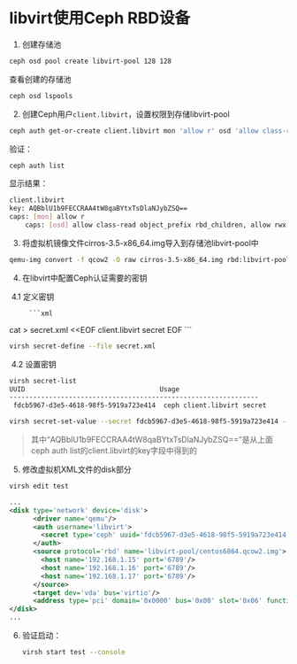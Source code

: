 # libvirt使用Ceph RBD设备

1. 创建存储池

```bash
ceph osd pool create libvirt-pool 128 128
```

查看创建的存储池

```bash
ceph osd lspools
```

2. 创建Ceph用户```client.libvirt```，设置权限到存储libvirt-pool

```bash
ceph auth get-or-create client.libvirt mon 'allow r' osd 'allow class-read object_prefix rbd_children, allow rwx pool=libvirt-pool'
```

验证：

```bash
ceph auth list
```

显示结果：

```bash
client.libvirt
key: AQBblU1b9FECCRAA4tW8qaBYtxTsDlaNJybZSQ==
caps: [mon] allow r
    caps: [osd] allow class-read object_prefix rbd_children, allow rwx pool=libvirt-pool
```

3. 将虚拟机镜像文件cirros-3.5-x86_64.img导入到存储池libvirt-pool中

```bash
qemu-img convert -f qcow2 -O raw cirros-3.5-x86_64.img rbd:libvirt-pool/cirros3.5.img
```

4. 在libvirt中配置Ceph认证需要的密钥

​        4.1 定义密钥

         ```xml
cat > secret.xml <<EOF
<secret ephemeral='no' private='no'>
    <usage type='ceph'>
        <name>client.libvirt secret</name>
    </usage>
</secret>
EOF
         ```

```bash
virsh secret-define --file secret.xml
```

​       4.2 设置密钥

```bash
virsh secret-list
UUID                                  Usage
---------------------------------------------------------------
 fdcb5967-d3e5-4618-98f5-5919a723e414  ceph client.libvirt secret
```

```bash
virsh secret-set-value --secret fdcb5967-d3e5-4618-98f5-5919a723e414 --base64 AQBblU1b9FECCRAA4tW8qaBYtxTsDlaNJybZSQ==
```

> 其中“AQBblU1b9FECCRAA4tW8qaBYtxTsDlaNJybZSQ==”是从上面ceph auth list的client.libvirt的key字段中得到的

5. 修改虚拟机XML文件的disk部分

```bash
virsh edit test
```

```xml
...
<disk type='network' device='disk'>
      <driver name='qemu'/>
      <auth username='libvirt'>
        <secret type='ceph' uuid='fdcb5967-d3e5-4618-98f5-5919a723e414'/>
      </auth>
      <source protocol='rbd' name='libvirt-pool/centos6864.qcow2.img'>
        <host name='192.168.1.15' port='6789'/>
        <host name='192.168.1.16' port='6789'/>
        <host name='192.168.1.17' port='6789'/>
      </source>
      <target dev='vda' bus='virtio'/>
      <address type='pci' domain='0x0000' bus='0x00' slot='0x06' function='0x0'/>
</disk>
...
```

6. 验证启动：

   ```bash
   virsh start test --console
   ```


